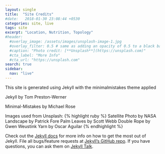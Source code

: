 ```yaml
---
layout: single
title:  "Site Credits"
#date:   2018-01-30 23:08:44 +0530
categories: site, live
tags: site
excerpt: "Location, Nutrition, Topology"
#header:
  #overlay_image: /assets/images/unsplash-image-1.jpg
  #overlay_filter: 0.5 # same as adding an opacity of 0.5 to a black background
  #caption: "Photo credit: [**Unsplash**](https://unsplash.com)"
  #cta_label: "More Info"
  #cta_url: "https://unsplash.com"
search: true
sidebar:
  nav: "live"
---
```


This site is generated using Jekyll with the minimalmistakes theme applied

Jekyll by Tom Preston-Werner

Minimal-Mistakes by Michael Rose 

Images used from Unsplash: 
{% highlight ruby %}
Satellite Photo by NASA
Landscape by Patrick Fore
Palm Leaves by Scott Webb
Double Rope by Gwen Weustink
Yarn by Oscar Aguilar
{% endhighlight %}

Check out the [Jekyll docs][jekyll-docs] for more info on how to get the most out of Jekyll. File all bugs/feature requests at [Jekyll’s GitHub repo][jekyll-gh]. If you have questions, you can ask them on [Jekyll Talk][jekyll-talk].

[jekyll-docs]: https://jekyllrb.com/docs/home
[jekyll-gh]:   https://github.com/jekyll/jekyll
[jekyll-talk]: https://talk.jekyllrb.com/
